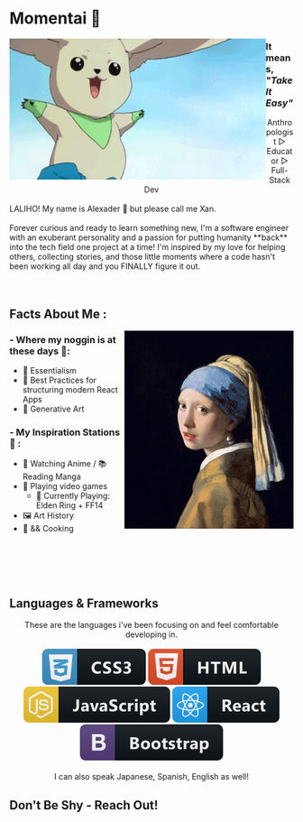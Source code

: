 # Momentai 🌿

<img height="250" align="left" alt="GIF" src="/assets/Terriermon2.gif">

### It means, _"Take It Easy"_

<div align="center">
Anthropologist ▷ Educator ▷ Full-Stack Dev
</br>
</div>
<div align="left">
</br>
LALIHO! My name is Alexader 🌻 but please call me Xan. 
</br>
</br>
Forever curious and ready to learn something new, I'm a software engineer with an exuberant personality and a passion for putting humanity **back** into the tech field one project at a time! I'm inspired by my love for helping others, collecting stories, and those little moments where a code hasn't been working all day and you FINALLY figure it out. 
</div>
</br>
</br>

## Facts About Me :

<img hight="500" width="300" alt="IMG" align="right" src="./assets/Girl-with-a-Pearl-Earring-1665-Johannes-Vermeer.jpeg">

### - Where my noggin is at these days 🧠:

- 🌱 Essentialism
- 🌱 Best Practices for structuring modern React Apps
- 🌱 Generative Art

### - My Inspiration Stations 🚂 :

- 🐲 Watching Anime / 📚 Reading Manga
- 👾 Playing video games
  - 👾 Currently Playing: Elden Ring + FF14
- 🖼 Art History
- 🥘 && Cooking

</br>
</br>
</br>
</br>

## Languages & Frameworks

<div align="center">
These are the languages i've been focusing on and feel comfortable developing in. 
</br>
</br>
<img src="./assets/css.svg" alt="css badge" style="vertical-align:top margin:6px 4px">
<img src="./assets/html.svg" alt="html badge" style="vertical-align:top margin:6px 4px">
<img src="./assets/js.svg" alt="javascript badge" style="vertical-align:top margin:6px 4px">
<img src="./assets/react.svg" alt="react badge" style="vertical-align:top margin:6px 4px">
<img src="./assets/bootstrap.svg" alt="bootstrap badge" style="vertical-align:top margin:6px 4px">
    </br>
    </br>
    I can also speak Japanese, Spanish, English as well! 
</div>

## Don't Be Shy - Reach Out!
